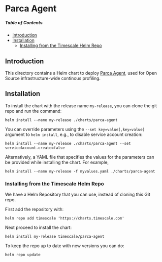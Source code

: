 <!---
This file and its contents are licensed under the Apache License 2.0.
Please see the included NOTICE for copyright information and LICENSE for a copy of the license.
-->

# Parca Agent

##### Table of Contents
- [Introduction](#introduction)
- [Installation](#installation)
  - [Installing from the Timescale Helm Repo](#installing-from-the-timescale-helm-repo)

## Introduction
This directory contains a Helm chart to deploy [Parca Agent](https://github.com/parca-dev/parca-agent),
used for Open Source infrastructure-wide continous profiling.

## Installation

To install the chart with the release name `my-release`, you can clone the git repo and run the command:
```console
helm install --name my-release ./charts/parca-agent
```

You can override parameters using the `--set key=value[,key=value]` argument to `helm install`,
e.g., to disable service account creation:

```console
helm install --name my-release ./charts/parca-agent --set serviceAccount.create=false
```

Alternatively, a YAML file that specifies the values for the parameters can be provided while installing the chart. For example,
```console
helm install --name my-release -f myvalues.yaml ./charts/parca-agent
```

### Installing from the Timescale Helm Repo

We have a Helm Repository that you can use, instead of cloning this Git repo. 

First add the repository with:
```console
helm repo add timescale 'https://charts.timescale.com'
```

Next proceed to install the chart:

```console
helm install my-release timescale/parca-agent
```

To keep the repo up to date with new versions you can do:
```console
helm repo update
```
